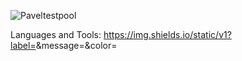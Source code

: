 
![Paveltestpool](https://user-images.githubusercontent.com/129371039/228805630-df66a9e5-0583-4d05-89f5-9e795dba69c4.png)

Languages and Tools:
https://img.shields.io/static/v1?label=<LABEL>&message=<MESSAGE>&color=<COLOR>
